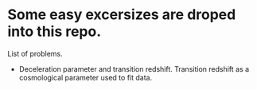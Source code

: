 Some easy excersizes are droped into this repo.
================================

List of problems.

*  Deceleration parameter and transition redshift. Transition redshift as a cosmological parameter used to fit data.